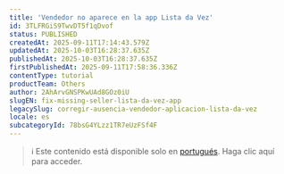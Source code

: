 ```yaml
---
title: 'Vendedor no aparece en la app Lista da Vez'
id: 3TLFRGiS9TwvDT5f1qDvof
status: PUBLISHED
createdAt: 2025-09-11T17:14:43.579Z
updatedAt: 2025-10-03T16:28:37.635Z
publishedAt: 2025-10-03T16:28:37.635Z
firstPublishedAt: 2025-09-11T17:58:36.336Z
contentType: tutorial
productTeam: Others
author: 2AhArvGNSPKwUAd8GOz0iU
slugEN: fix-missing-seller-lista-da-vez-app
legacySlug: corregir-ausencia-vendedor-aplicacion-lista-da-vez
locale: es
subcategoryId: 78bsG4YLzz1TR7eUzFSf4F
---
```


> ℹ️ Este contenido está disponible solo en [portugués](/es/tutorial/corrigir-ausencia-vendedor-aplicativo-lista-da-vez--3TLFRGiS9TwvDT5f1qDvof). Haga clic aquí para acceder.
